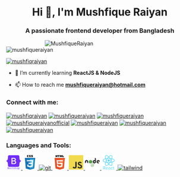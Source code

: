<h1 align="center">Hi 👋, I'm Mushfique Raiyan</h1>
<h3 align="center">A passionate frontend developer from Bangladesh</h3>
<img align="right" alt="MushfiqueRaiyan" width="400 src="https://media.tenor.com/GfSX-u7VGM4AAAAC/coding.gif">

<p align="left"> <img src="https://komarev.com/ghpvc/?username=mushfiqueraiyan&label=Profile%20views&color=0e75b6&style=flat" alt="mushfiqueraiyan" /> </p>

<p align="left"> <a href="https://twitter.com/mushfiqraiyan" target="blank"><img src="https://img.shields.io/twitter/follow/mushfiqraiyan?logo=twitter&style=for-the-badge" alt="mushfiqraiyan" /></a> </p>

- 🌱 I’m currently learning **ReactJS & NodeJS**

- 📫 How to reach me **mushfiqueraiyan@hotmail.com**

<h3 align="left">Connect with me:</h3>
<p align="left">
<a href="https://twitter.com/mushfiqraiyan" target="blank"><img align="center" src="https://raw.githubusercontent.com/rahuldkjain/github-profile-readme-generator/master/src/images/icons/Social/twitter.svg" alt="mushfiqraiyan" height="30" width="40" /></a>
<a href="https://linkedin.com/in/mushfiqueraiyan" target="blank"><img align="center" src="https://raw.githubusercontent.com/rahuldkjain/github-profile-readme-generator/master/src/images/icons/Social/linked-in-alt.svg" alt="mushfiqueraiyan" height="30" width="40" /></a>
<a href="https://stackoverflow.com/users/mushfiqueraiyan" target="blank"><img align="center" src="https://raw.githubusercontent.com/rahuldkjain/github-profile-readme-generator/master/src/images/icons/Social/stack-overflow.svg" alt="mushfiqueraiyan" height="30" width="40" /></a>
<a href="https://fb.com/mushfiqueraiyanofficial" target="blank"><img align="center" src="https://raw.githubusercontent.com/rahuldkjain/github-profile-readme-generator/master/src/images/icons/Social/facebook.svg" alt="mushfiqueraiyanofficial" height="30" width="40" /></a>
<a href="https://instagram.com/mushfiqueraiyan" target="blank"><img align="center" src="https://raw.githubusercontent.com/rahuldkjain/github-profile-readme-generator/master/src/images/icons/Social/instagram.svg" alt="mushfiqueraiyan" height="30" width="40" /></a>
<a href="https://dribbble.com/mushfiqueraiyan" target="blank"><img align="center" src="https://raw.githubusercontent.com/rahuldkjain/github-profile-readme-generator/master/src/images/icons/Social/dribbble.svg" alt="mushfiqueraiyan" height="30" width="40" /></a>
<a href="https://www.behance.net/mushfiqueraiyan" target="blank"><img align="center" src="https://raw.githubusercontent.com/rahuldkjain/github-profile-readme-generator/master/src/images/icons/Social/behance.svg" alt="mushfiqueraiyan" height="30" width="40" /></a>
</p>

<h3 align="left">Languages and Tools:</h3>
<p align="left"> <a href="https://getbootstrap.com" target="_blank" rel="noreferrer"> <img src="https://raw.githubusercontent.com/devicons/devicon/master/icons/bootstrap/bootstrap-plain-wordmark.svg" alt="bootstrap" width="40" height="40"/> </a> <a href="https://www.w3schools.com/css/" target="_blank" rel="noreferrer"> <img src="https://raw.githubusercontent.com/devicons/devicon/master/icons/css3/css3-original-wordmark.svg" alt="css3" width="40" height="40"/> </a> <a href="https://git-scm.com/" target="_blank" rel="noreferrer"> <img src="https://www.vectorlogo.zone/logos/git-scm/git-scm-icon.svg" alt="git" width="40" height="40"/> </a> <a href="https://www.w3.org/html/" target="_blank" rel="noreferrer"> <img src="https://raw.githubusercontent.com/devicons/devicon/master/icons/html5/html5-original-wordmark.svg" alt="html5" width="40" height="40"/> </a> <a href="https://developer.mozilla.org/en-US/docs/Web/JavaScript" target="_blank" rel="noreferrer"> <img src="https://raw.githubusercontent.com/devicons/devicon/master/icons/javascript/javascript-original.svg" alt="javascript" width="40" height="40"/> </a> <a href="https://nodejs.org" target="_blank" rel="noreferrer"> <img src="https://raw.githubusercontent.com/devicons/devicon/master/icons/nodejs/nodejs-original-wordmark.svg" alt="nodejs" width="40" height="40"/> </a> <a href="https://reactjs.org/" target="_blank" rel="noreferrer"> <img src="https://raw.githubusercontent.com/devicons/devicon/master/icons/react/react-original-wordmark.svg" alt="react" width="40" height="40"/> </a> <a href="https://tailwindcss.com/" target="_blank" rel="noreferrer"> <img src="https://www.vectorlogo.zone/logos/tailwindcss/tailwindcss-icon.svg" alt="tailwind" width="40" height="40"/> </a> </p>
